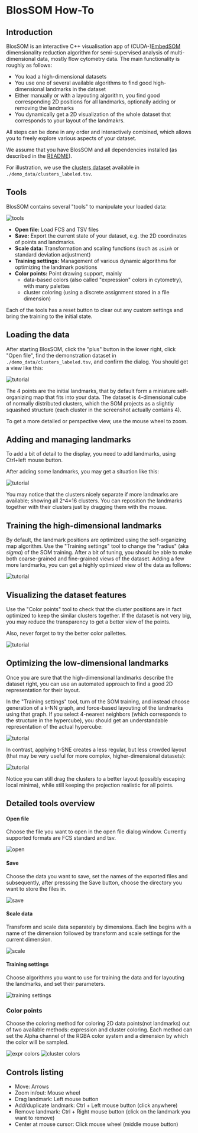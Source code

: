 # BlosSOM How-To

## Introduction
BlosSOM is an interactive C++ visualisation app of
(CUDA-)[EmbedSOM](https://github.com/exaexa/EmbedSOM) dimensionality reduction
algorithm for semi-supervised analysis of multi-dimensional data, mostly flow
cytometry data. The main functionality is roughly as follows:

- You load a high-dimensional datasets
- You use one of several available algorithms to find good high-dimensional landmarks in the dataset
- Either manually or with a layouting algorithm, you find good corresponding 2D positions for all landmarks, optionally adding or removing the landmarks
- You dynamically get a 2D visualization of the whole dataset that corresponds to your layout of the landmakrs.

All steps can be done in any order and interactively combined, which allows you
to freely explore various aspects of your dataset.

We assume that you have BlosSOM and all dependencies installed (as described in the [README](./README.md)).

For illustration, we use the [clusters dataset](./demo_data/clusters_labeled.tsv) available in `./demo_data/clusters_labeled.tsv`.

## Tools

BlosSOM contains several "tools" to manipulate your loaded data:

![tools](./media/tools/main_menu.png)

- **Open file:** Load FCS and TSV files
- **Save:** Export the current state of your dataset, e.g. the 2D coordinates of points and landmarks.
- **Scale data:** Transformation and scaling functions (such as `asinh` or standard deviation adjustment)
- **Training settings:** Management of various dynamic algorithms for optimizing the landmark positions
- **Color points:** Point drawing support, mainly
    - data-based colors (also called "expression" colors in cytometry), with many palettes
    - cluster coloring (using a discrete assignment stored in a file dimension)

Each of the tools has a reset button to clear out any custom settings and bring the training to the initial state.

## Loading the data

After starting BlosSOM, click the "plus" button in the lower right, click "Open
file", find the demonstration dataset in `./demo_data/clusters_labeled.tsv`,
and confirm the dialog. You should get a view like this:

![tutorial](./media/clusters-1.png)

The 4 points are the initial landmarks, that by default form a miniature
self-organizing map that fits into your data. The dataset is 4-dimensional cube
of normally distributed clusters, which the SOM projects as a slightly squashed
structure (each cluster in the screenshot actually contains 4).

To get a more detailed or perspective view, use the mouse wheel to zoom.

## Adding and managing landmarks

To add a bit of detail to the display, you need to add landmarks, using
Ctrl+left mouse button.

After adding some landmarks, you may get a situation like this:

![tutorial](./media/clusters-2.png)

You may notice that the clusters nicely separate if more landmarks are
available; showing all 2^4=16 clusters. You can reposition the landmarks
together with their clusters just by dragging them with the mouse.

## Training the high-dimensional landmarks

By default, the landmark positions are optimized using the self-organizing map
algorithm. Use the "Training settings" tool to change the "radius" (aka
*sigma*) of the SOM training. After a bit of tuning, you should be able to make
both coarse-grained and fine-grained views of the dataset. Adding a few more
landmarks, you can get a highly optimized view of the data as follows:

![tutorial](./media/clusters-3.png)

## Visualizing the dataset features

Use the "Color points" tool to check that the cluster positions are in fact
optimized to keep the similar clusters together. If the dataset is not very
big, you may reduce the transparency to get a better view of the points.

Also, never forget to try the better color pallettes.

![tutorial](./media/clusters-4.png)

## Optimizing the low-dimensional landmarks

Once you are sure that the high-dimensional landmarks describe the dataset
right, you can use an automated approach to find a good 2D representation for
their layout.

In the "Training settings" tool, turn of the SOM training, and instead choose
generation of a `k`-NN graph, and force-based layouting of the landmarks using
that graph. If you select 4-nearest neighbors (which corresponds to the
structure in the hypercube), you should get an understandable representation of the actual
hypercube:

![tutorial](./media/clusters-5.png)

In contrast, applying t-SNE creates a less regular, but less crowded layout (that may be very useful for more complex, higher-dimensional datasets):

![tutorial](./media/clusters-6.png)

Notice you can still drag the clusters to a better layout (possibly escaping
local minima), while still keeping the projection realistic for all points.

## Detailed tools overview

#### Open file
Choose the file you want to open in the open file dialog window. Currently supported formats are FCS standard and tsv.

![open](./media/tools/open_file.png)

#### Save
Choose the data you want to save, set the names of the exported files and subsequently, after presssing the Save button, choose the directory you want to store the files in.

![save](./media/tools/export.png)

#### Scale data
Transform and scale data separately by dimensions. Each line begins with a name of the dimension followed by transform and scale settings for the current dimension.

![scale](./media/tools/scale.png)

#### Training settings
Choose algorithms you want to use for training the data and for layouting the landmarks, and set their parameters.

![training settings](./media/tools/training.png)

### Color points
Choose the coloring method for coloring 2D data points(not landmarks) out of two available methods: expression and cluster coloring. Each method can set the Alpha channel of the RGBA color system and a dimension by which the color will be sampled.   

![expr colors](./media/tools/color_expr.png)
![cluster colors](./media/tools/color_cluster.png)

## Controls listing

- Move: Arrows
- Zoom in/out: Mouse wheel
- Drag landmark: Left mouse button
- Add/duplicate landmark: Ctrl + Left mouse button (click anywhere)
- Remove landmark: Ctrl + Right mouse button (click on the landmark you want to remove)
- Center at mouse cursor: Click mouse wheel (middle mouse button)
